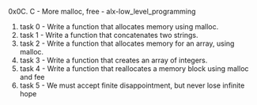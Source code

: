 0x0C. C - More malloc, free - alx-low_level_programming
1. task 0 - Write a function that allocates memory using malloc.
2. task 1 - Write a function that concatenates two strings.
3. task 2 - Write a function that allocates memory for an array, using malloc.
4. task 3 - Write a function that creates an array of integers.
5. task 4 - Write a function that reallocates a memory block using malloc and fee
6. task 5 -  We must accept finite disappointment, but never lose infinite hope
